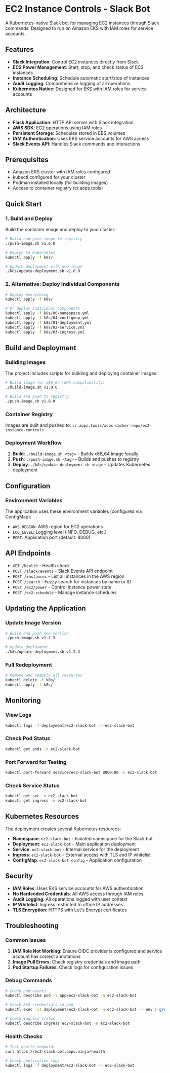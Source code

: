 # EC2 Instance Controls - Slack Bot

A Kubernetes-native Slack bot for managing EC2 instances through Slack commands. Designed to run on Amazon EKS with IAM roles for service accounts.

## Features

- **Slack Integration**: Control EC2 instances directly from Slack
- **EC2 Power Management**: Start, stop, and check status of EC2 instances
- **Instance Scheduling**: Schedule automatic start/stop of instances
- **Audit Logging**: Comprehensive logging of all operations
- **Kubernetes Native**: Designed for EKS with IAM roles for service accounts

## Architecture

- **Flask Application**: HTTP API server with Slack integration
- **AWS SDK**: EC2 operations using IAM roles
- **Persistent Storage**: Schedules stored in EBS volumes
- **IAM Authentication**: Uses EKS service accounts for AWS access
- **Slack Events API**: Handles Slack commands and interactions

## Prerequisites

- Amazon EKS cluster with IAM roles configured
- kubectl configured for your cluster
- Podman installed locally (for building images)
- Access to container registry (cr.aops.tools)

## Quick Start

### 1. Build and Deploy

Build the container image and deploy to your cluster:

```bash
# Build and push image to registry
./push-image.sh v1.0.0

# Deploy to Kubernetes
kubectl apply -f k8s/

# Update deployment with new image
./k8s/update-deployment.sh v1.0.0
```

### 2. Alternative: Deploy Individual Components

```bash
# Deploy everything
kubectl apply -f k8s/

# Or deploy individual components
kubectl apply -f k8s/00-namespace.yml
kubectl apply -f k8s/04-configmap.yml
kubectl apply -f k8s/01-deployment.yml
kubectl apply -f k8s/02-service.yml
kubectl apply -f k8s/03-ingress.yml
```

## Build and Deployment

### Building Images

The project includes scripts for building and deploying container images:

```bash
# Build image for x86_64 (EKS compatibility)
./build-image.sh v1.0.0

# Build and push to registry
./push-image.sh v1.0.0
```

### Container Registry

Images are built and pushed to: `cr.aops.tools/aops-docker-repo/ec2-instance-controls`

### Deployment Workflow

1. **Build**: `./build-image.sh <tag>` - Builds x86_64 image locally
2. **Push**: `./push-image.sh <tag>` - Builds and pushes to registry
3. **Deploy**: `./k8s/update-deployment.sh <tag>` - Updates Kubernetes deployment

## Configuration

### Environment Variables

The application uses these environment variables (configured via ConfigMap):

- `AWS_REGION`: AWS region for EC2 operations
- `LOG_LEVEL`: Logging level (INFO, DEBUG, etc.)
- `PORT`: Application port (default: 8000)

## API Endpoints

- `GET /health` - Health check
- `POST /slack/events` - Slack Events API endpoint
- `POST /instances` - List all instances in the AWS region
- `POST /search` - Fuzzy search for instances by name or ID
- `POST /ec2/power` - Control instance power state
- `POST /ec2-schedule` - Manage instance schedules

## Updating the Application

### Update Image Version
```bash
# Build and push new version
./push-image.sh v1.2.3

# Update deployment
./k8s/update-deployment.sh v1.2.3
```

### Full Redeployment
```bash
# Remove and reapply all resources
kubectl delete -f k8s/
kubectl apply -f k8s/
```

## Monitoring

### View Logs
```bash
kubectl logs -f deployment/ec2-slack-bot -n ec2-slack-bot
```

### Check Pod Status
```bash
kubectl get pods -n ec2-slack-bot
```

### Port Forward for Testing
```bash
kubectl port-forward service/ec2-slack-bot 8000:80 -n ec2-slack-bot
```

### Check Service Status
```bash
kubectl get svc -n ec2-slack-bot
kubectl get ingress -n ec2-slack-bot
```

## Kubernetes Resources

The deployment creates several Kubernetes resources:

- **Namespace**: `ec2-slack-bot` - Isolated namespace for the Slack bot
- **Deployment**: `ec2-slack-bot` - Main application deployment
- **Service**: `ec2-slack-bot` - Internal service for the deployment
- **Ingress**: `ec2-slack-bot` - External access with TLS and IP whitelist
- **ConfigMap**: `ec2-slack-bot-config` - Application configuration

## Security

- **IAM Roles**: Uses EKS service accounts for AWS authentication
- **No Hardcoded Credentials**: All AWS access through IAM roles
- **Audit Logging**: All operations logged with user context
- **IP Whitelist**: Ingress restricted to office IP addresses
- **TLS Encryption**: HTTPS with Let's Encrypt certificates

## Troubleshooting

### Common Issues

1. **IAM Role Not Working**: Ensure OIDC provider is configured and service account has correct annotations
2. **Image Pull Errors**: Check registry credentials and image path
3. **Pod Startup Failures**: Check logs for configuration issues

### Debug Commands

```bash
# Check pod events
kubectl describe pod -l app=ec2-slack-bot -n ec2-slack-bot

# Check AWS credentials in pod
kubectl exec -it deployment/ec2-slack-bot -n ec2-slack-bot -- env | grep AWS

# Check ingress status
kubectl describe ingress ec2-slack-bot -n ec2-slack-bot
```

### Health Checks

```bash
# Test health endpoint
curl https://ec2-slack-bot.aops.ninja/health

# Check application logs
kubectl logs -f deployment/ec2-slack-bot -n ec2-slack-bot
```
